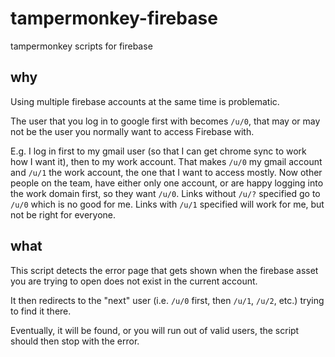 # tampermonkey-firebase
tampermonkey scripts for firebase

## why

Using multiple firebase accounts at the same time is problematic.

The user that you log in to google first with becomes `/u/0`, that may or may not be the user you normally want to access Firebase with.

E.g. I log in first to my gmail user (so that I can get chrome sync to work how I want it), then to my work account. That makes `/u/0` my gmail account and `/u/1` the work account, the one that I want to access mostly. Now other people on the team, have either only one account, or are happy logging into the work domain first, so they want `/u/0`. Links without `/u/?` specified go to `/u/0` which is no good for me. Links with `/u/1` specified will work for me, but not be right for everyone.

## what

This script detects the error page that gets shown when the firebase asset you are trying to open does not exist in the current account.

It then redirects to the "next" user (i.e. `/u/0` first, then `/u/1`, `/u/2`, etc.) trying to find it there.

Eventually, it will be found, or you will run out of valid users, the script should then stop with the error.
